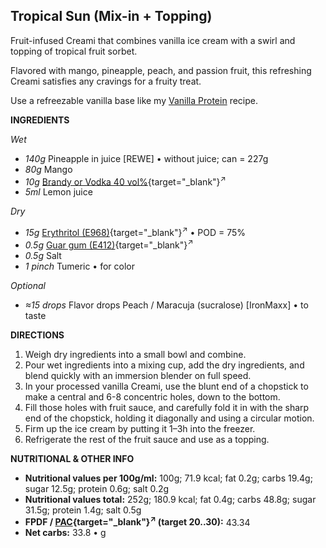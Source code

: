 ## Tropical Sun (Mix-in + Topping)

Fruit-infused Creami that combines vanilla ice cream with a swirl and topping of tropical fruit sorbet.

Flavored with mango, pineapple, peach, and passion fruit, this refreshing Creami satisfies any cravings for a fruity treat.

Use a refreezable vanilla base like my
[Vanilla Protein](https://jhermann.github.io/ice-creamery/V/Vanilla%20Protein%20%28Deluxe%29/) recipe.

**INGREDIENTS**

*Wet*

  - _140g_ Pineapple in juice [REWE] • without juice; can = 227g
  - _80g_ Mango
  - _10g_ [Brandy or Vodka 40 vol%](/ice-creamery/info/ingredients/#alcohol-ethanol){target="_blank"}<sup>↗</sup>
  - _5ml_ Lemon juice

*Dry*

  - _15g_ [Erythritol (E968)](/ice-creamery/info/ingredients/#erythritol-e968){target="_blank"}<sup>↗</sup> • POD = 75%
  - _0.5g_ [Guar gum (E412)](/ice-creamery/info/ingredients/#guar-gum-e412){target="_blank"}<sup>↗</sup>
  - _0.5g_ Salt
  - _1 pinch_ Tumeric • for color

*Optional*

  - _≈15 drops_ Flavor drops Peach / Maracuja (sucralose) [IronMaxx] • to taste

**DIRECTIONS**

 1. Weigh dry ingredients into a small bowl and combine.
 1. Pour wet ingredients into a mixing cup, add the dry ingredients, and blend quickly with an immersion blender on full speed.
 1. In your processed vanilla Creami, use the blunt end of a chopstick to make a central and 6-8 concentric holes, down to the bottom.
 1. Fill those holes with fruit sauce, and carefully fold it in with the sharp end of the chopstick, holding it diagonally and using a circular motion.
 1. Firm up the ice cream by putting it 1–3h into the freezer.
 1. Refrigerate the rest of the fruit sauce and use as a topping.

**NUTRITIONAL & OTHER INFO**
- **Nutritional values per 100g/ml:** 100g; 71.9 kcal; fat 0.2g; carbs 19.4g; sugar 12.5g; protein 0.6g; salt 0.2g
- **Nutritional values total:** 252g; 180.9 kcal; fat 0.4g; carbs 48.8g; sugar 31.5g; protein 1.4g; salt 0.5g
- **FPDF / [PAC](/ice-creamery/info/glossary/#potere-anti-congelante-pac){target="_blank"}<sup>↗</sup> (target 20..30):** 43.34
- **Net carbs:** 33.8 • g
